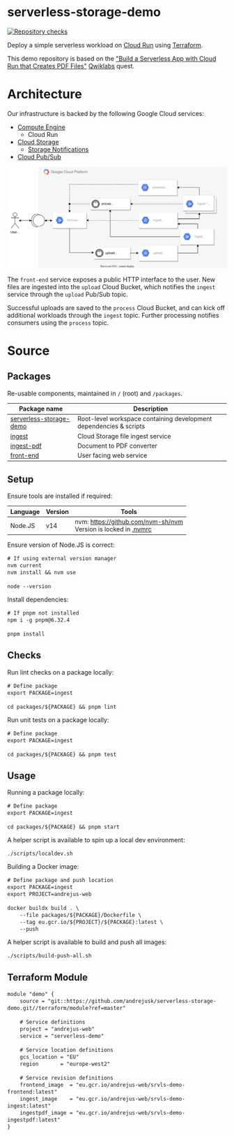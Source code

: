 # serverless-storage-demo
[![Repository checks](https://github.com/andrejusk/serverless-storage-demo/actions/workflows/push.yml/badge.svg)](https://github.com/andrejusk/serverless-storage-demo/actions/workflows/push.yml)


Deploy a simple serverless workload
on [Cloud Run](https://cloud.google.com/run/docs)
using [Terraform](https://www.terraform.io/docs).

This demo repository is based on the
["Build a Serverless App with Cloud Run that Creates PDF Files"](https://www.qwiklabs.com/focuses/8390?parent=catalog)
[Qwiklabs](https://www.qwiklabs.com/) quest.

# Architecture

Our infrastructure is backed by the following Google Cloud services:

- [Compute Engine](https://cloud.google.com/compute/docs)
    - Cloud Run
- [Cloud Storage](https://cloud.google.com/storage/docs)
    - [Storage Notifications](https://cloud.google.com/storage/docs/pubsub-notifications)
- [Cloud Pub/Sub](https://cloud.google.com/pubsub/docs)

![Cloud architecture diagram](./docs/demo_architecture.svg)

The `front-end` service exposes a public HTTP interface
to the user. New files are ingested into the `upload`
Cloud Bucket, which notifies the `ingest` service through
the `upload` Pub/Sub topic.

Successful uploads are saved to the `process` Cloud Bucket,
and can kick off additional workloads through the `ingest` topic.
Further processing notifies consumers using the `process` topic.

# Source

## Packages

Re-usable components, maintained in `/` (root) and `/packages`.

| Package name                                   | Description                                                        |
| ---------------------------------------------- | ------------------------------------------------------------------ |
| [serverless-storage-demo](package.json)        | Root-level workspace containing development dependencies & scripts |
| [ingest](packages/ingest/package.json)         | Cloud Storage file ingest service                                  |
| [ingest-pdf](packages/ingest-pdf/package.json) | Document to PDF converter                                          |
| [front-end](packages/front-end/package.json)   | User facing web service                                            |

## Setup

Ensure tools are installed if required:

| Language | Version | Tools                                                                         |
| -------- | ------- | ----------------------------------------------------------------------------- |
| Node.JS  | v14     | nvm: https://github.com/nvm-sh/nvm<br>Version is locked in [.nvmrc](./.nvmrc) |

Ensure version of Node.JS is correct:

    # If using external version manager
    nvm current
    nvm install && nvm use

    node --version

Install dependencies:

    # If pnpm not installed
    npm i -g pnpm@6.32.4

    pnpm install

## Checks

Run lint checks on a package locally:

    # Define package
    export PACKAGE=ingest

    cd packages/${PACKAGE} && pnpm lint


Run unit tests on a package locally:

    # Define package
    export PACKAGE=ingest

    cd packages/${PACKAGE} && pnpm test

## Usage

Running a package locally:

    # Define package
    export PACKAGE=ingest

    cd packages/${PACKAGE} && pnpm start

A helper script is available to spin up a local dev environment:

    ./scripts/localdev.sh

Building a Docker image:

    # Define package and push location
    export PACKAGE=ingest
    export PROJECT=andrejus-web

    docker buildx build . \
        --file packages/${PACKAGE}/Dockerfile \
        --tag eu.gcr.io/${PROJECT}/${PACKAGE}:latest \
        --push

A helper script is available to build and push all images:

    ./scripts/build-push-all.sh

## Terraform Module

```hcl
module "demo" {
    source = "git::https://github.com/andrejusk/serverless-storage-demo.git//terraform/module?ref=master"

    # Service definitions
    project = "andrejus-web"
    service = "serverless-demo"

    # Service location definitions
    gcs_location = "EU"
    region       = "europe-west2"

    # Service revision definitions
    frontend_image  = "eu.gcr.io/andrejus-web/srvls-demo-frontend:latest"
    ingest_image    = "eu.gcr.io/andrejus-web/srvls-demo-ingest:latest"
    ingestpdf_image = "eu.gcr.io/andrejus-web/srvls-demo-ingestpdf:latest"
}
```

